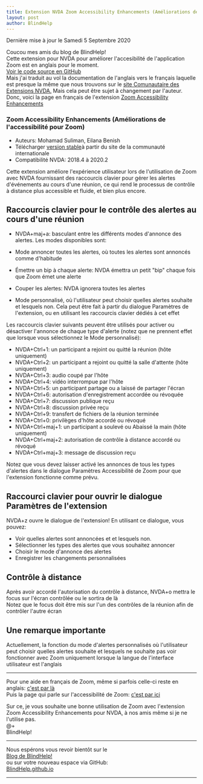 ```yaml
---
title: Extension NVDA Zoom Accessibility Enhancements (Améliorations de l'accessibilité pour Zoom)
layout: post
author: BlindHelp
---
```


<footer>Dernière mise à jour le Samedi 5 Septembre 2020</footer>

Coucou mes amis du blog de BlindHelp!    
Cette extension pour NVDA pour améliorer l'accesibilité de l'application Zoom  est en anglais pour le moment.    
[Voir le code source en GitHub](https://github.com/mohammad-suliman/zoom-enhancements)    
Mais j'ai traduit au vol la documentation de l'anglais vers le français laquelle est presque la même  que  nous trouvons sur le [site Comunautaire des Extensions NVDA.](https://addons.nvda-project.org/index.fr.html) Mais cela peut être sujet à changement par l'auteur.    
Donc,  voici la page en français de l'extension [Zoom Accessibility Enhancements](https://addons.nvda-project.org/addons/zoomEnhancements.fr.html)    

### Zoom Accessibility Enhancements (Améliorations de l'accessibilité pour Zoom) ###

* Auteurs: Mohamad Suliman,  Eilana Benish    
* Télécharger [version stable](https://addons.nvda-project.org/files/get.php?file=zoom)à partir du  site de la communauté internationale    
* Compatibilité NVDA: 2018.4 à 2020.2    

Cette extension améliore l'expérience utilisateur lors de l'utilisation de Zoom avec NVDA fournissant des raccourcis clavier pour gérer les alertes d'événements au cours d'une réunion, ce qui rend le processus de contrôle à distance plus accessible et fluide, et bien plus encore.    

## Raccourcis clavier pour le contrôle des alertes au cours d'une réunion ##

* NVDA+maj+a: basculant entre les différents modes d'annonce des alertes. Les modes disponibles sont:    


* Mode annoncer toutes les alertes, où toutes les alertes sont annoncés comme d'habitude    
* Émettre un bip  à chaque alerte: NVDA émettra un petit "bip" chaque fois  que Zoom émet une alerte    
* Couper les alertes: NVDA ignorera toutes les alertes    
* Mode personnalisé, où l'utilisateur peut choisir quelles alertes souhaite et lesquels non. Cela peut être fait à partir du dialogue Paramètres de l'extension, ou en utilisant les raccourcis clavier dédiés à cet effet    

Les raccourcis clavier suivants peuvent être utilisés pour activer ou désactiver l'annonce de chaque type d'alerte (notez que ne prennent effet que lorsque vous sélectionnez le Mode personnalisé):    

 * NVDA+Ctrl+1: un participant a rejoint ou quitté la réunion (hôte uniquement)    
* NVDA+Ctrl+2: un participant a rejoint ou quitté la salle d'attente (hôte uniquement)    
* NVDA+Ctrl+3: audio coupé par l'hôte    
* NVDA+Ctrl+4: vidéo interrompue par l'hôte    
* NVDA+Ctrl+5: un participant partage  ou a laissé de partager l'écran    
* NVDA+Ctrl+6: autorisation d'enregistrement accordée ou révoquée    
* NVDA+Ctrl+7: discussion publique reçu    
* NVDA+Ctrl+8: discussion privée reçu    
* NVDA+Ctrl+9: transfert de fichiers de la réunion terminée    
* NVDA+Ctrl+0: privilèges d'hôte accordé ou révoqué    
* NVDA+Ctrl+maj+1: un participant a soulevé  ou Abaissé la main (hôte uniquement)    
* NVDA+Ctrl+maj+2: autorisation de contrôle à distance accordé ou révoqué    
* NVDA+Ctrl+maj+3: message de discussion reçu    

Notez que vous devez laisser activé les annonces de tous les types d'alertes dans le dialogue Paramètres Accessibilité de Zoom pour que l'extension fonctionne comme prévu.

## Raccourci clavier pour ouvrir le dialogue Paramètres de l'extension ##

NVDA+z ouvre le dialogue de l'extension! En utilisant ce dialogue, vous pouvez:

* Voir quelles alertes sont annoncées et et lesquels non.    
* Sélectionner les types des alertes que vous souhaitez annoncer    
* Choisir le mode d'annonce des alertes    
* Enregistrer les changements personnalisées    

## Contrôle à distance ##

Après avoir accordé l'autorisation du contrôle à distance, NVDA+o mettra le focus sur l'écran contrôlée ou le sortira de là    
Notez que le focus doit être mis sur l'un des contrôles de la réunion afin de contrôler l'autre écran    

## Une remarque importante ##

Actuellement, la fonction du mode d'alertes personnalisés où l'utilisateur peut choisir quelles alertes souhaite et lesquels ne souhaite pas voir fonctionner avec Zoom uniquement lorsque la langue de l'interface utilisateur est l'anglais

---

Pour une aide en français de Zoom, même si parfois celle-ci reste en anglais:
[c'est par là](https://support.zoom.us/hc/fr)    
Puis la page qui parle sur l'accessibilité de  Zoom:
[c'est par ici](https://zoom.us/fr-fr/accessibility.html)    

Sur ce, je vous souhaite une bonne utilisation de Zoom avec l'extension Zoom Accessibility Enhancements pour NVDA, à nos amis même si je ne l'utilise pas.    
@+    
BlindHelp!    

---

Nous espérons vous revoir bientôt sur le      
[Blog de BlindHelp!](http://blindhelp.blogspot.fr/)                    
ou sur  votre nouveau espace via GitHub:                     
[BlindHelp.github.io](https://blindhelp.github.io)                    

---

